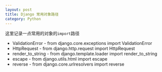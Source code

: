 ```yaml
---
layout: post
title: Django 常用对象路径
category: Python
---
```


 这里记录一点常用的对象的`import`路径

* ValidationError - from django.core.exceptions import ValidationError
* HttpRequest - from django.http.request import HttpRequest
* render_to_string - from django.template.loader import render_to_string
* escape - from django.utils.html import escape
* reverse - from django.core.urlresolvers import reverse

